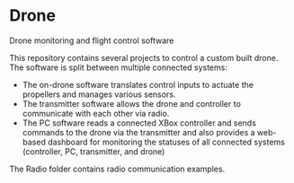 # Drone
Drone monitoring and flight control software

This repository contains several projects to control a custom built drone. The software is split between 
multiple connected systems:
 * The on-drone software translates control inputs to actuate the propellers and manages various sensors.
 * The transmitter software allows the drone and controller to communicate with each other via radio.
 * The PC software reads a connected XBox controller and sends commands to the drone via the transmitter 
   and also provides a web-based dashboard for monitoring the statuses of all connected systems (controller,
   PC, transmitter, and drone)

The Radio folder contains radio communication examples.
